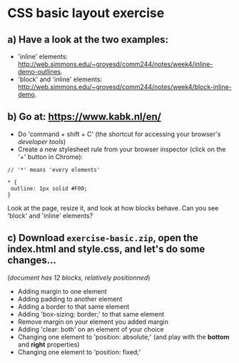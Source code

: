 # CSS basic layout exercise

## a) Have a look at the two examples:

- 'inline' elements: http://web.simmons.edu/~grovesd/comm244/notes/week4/inline-demo-outlines. <br>
- 'block' and 'inline' elements: http://web.simmons.edu/~grovesd/comm244/notes/week4/block-inline-demo.

## b) Go at: https://www.kabk.nl/en/

- Do 'command + shift + C' (the shortcut for accessing your browser's *developer tools*)
- Create a new stylesheet rule from your browser inspector (click on the '+' button in Chrome):

```
// '*' means 'every elements'

* {
 outline: 1px solid #F00;
}
```

Look at the page, resize it, and look at how blocks behave. Can you see 'block' and 'inline' elements?

## c) Download `exercise-basic.zip`, open the index.html and style.css, and let's do some changes...

(*document has 12 blocks, relatively positionned*)

- Adding margin to one element
- Adding padding to another element
- Adding a border to that same element
- Adding 'box-sizing: border;' to that same element
- Remove margin on your element you added margin
- Adding 'clear: both' on an element of your choice
- Changing one element to 'position: absolute;' (and play with the **bottom** and **right** properties)
- Changing one element to 'position: fixed;'
